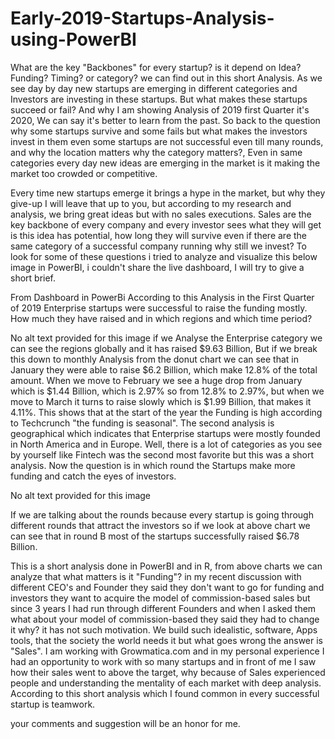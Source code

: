 # Early-2019-Startups-Analysis-using-PowerBI
What are the key "Backbones" for every startup? is it depend on Idea? Funding? Timing? or category? we can find out in this short Analysis.
As we see day by day new startups are emerging in different categories and Investors are investing in these startups. 
But what makes these startups succeed or fail? And why I am showing Analysis of 2019 first Quarter it's 2020, We can say it's better to 
learn from the past. So back to the question why some startups survive and some fails but what makes the investors invest in them even 
some startups are not successful even till many rounds, and why the location matters why the category matters?, Even in same categories 
every day new ideas are emerging in the market is it making the market too crowded or competitive.

Every time new startups emerge it brings a hype in the market, but why they give-up I will leave that up to you, 
but according to my research and analysis, we bring great ideas but with no sales executions. Sales are the key backbone of every 
company and every investor sees what they will get is this idea has potential, how long they will survive even if there are the same 
category of a successful company running why still we invest? To look for some of these questions i tried to analyze and visualize this 
below image in PowerBI, i couldn't share the live dashboard, I will try to give a short brief.

From Dashboard in PowerBi
According to this Analysis in the First Quarter of 2019 Enterprise startups were successful to raise the funding mostly. 
How much they have raised and in which regions and which time period?

No alt text provided for this image
if we Analyse the Enterprise category we can see the regions globally and it has raised $9.63 Billion, But if we break this down to 
monthly Analysis from the donut chart we can see that in January they were able to raise $6.2 Billion, which make 12.8% of the total 
amount. When we move to February we see a huge drop from January which is $1.44 Billion, which is 2.97% so from 12.8% to 2.97%, but 
when we move to March it turns to raise slowly which is $1.99 Billion, that makes it 4.11%. This shows that at the start of the year 
the Funding is high according to Techcrunch "the funding is seasonal". The second analysis is geographical which indicates that 
Enterprise startups were mostly founded in North America and in Europe. Well, there is a lot of categories as you see by yourself like 
Fintech was the second most favorite but this was a short analysis. Now the question is in which round the Startups make more funding 
and catch the eyes of investors.

No alt text provided for this image


If we are talking about the rounds because every startup is going through different rounds that attract the investors so if we look at 
above chart we can see that in round B most of the startups successfully raised $6.78 Billion.

This is a short analysis done in PowerBI and in R, from above charts we can analyze that what matters is it "Funding"? in my recent 
discussion with different CEO's and Founder they said they don't want to go for funding and investors they want to acquire the model 
of commission-based sales but since 3 years I had run through different Founders and when I asked them what about your model of 
commission-based they said they had to change it why? it has not such motivation. We build such idealistic, software, Apps tools, 
that the society the world needs it but what goes wrong the answer is "Sales". I am working with Growmatica.com and in my personal 
experience I had an opportunity to work with so many startups and in front of me I saw how their sales went to above the target, why 
because of Sales experienced people and understanding the mentality of each market with deep analysis. According to this short analysis
which I found common in every successful startup is teamwork.

your comments and suggestion will be an honor for me.

